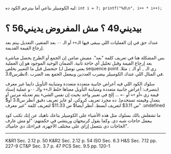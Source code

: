 ليه الكومبيلر بتاعي أما  بيترجم الكود ده:
`int i = 7;
printf("%d\n", i++ * i++);`

بيديني49 ؟ مش المفروض يديني56 ؟
======================
عندك حق في إن العمليات اللي بيبقى فيها الـ`++` أو الـ `--` بعد المتغير، التعديل بيتم بعد إرجاع القيمة القديمة.

بس المشكلة هنا في تعريف كلمة "بعد". مفيش ضامن إن الجمع أو الطرح يحصل مباشرة بعد إرجاع القيمة وقبل تحليل أي حاجة تانية. الضمان الوحيد الموجود هو إن العملية حتحصل قبل ما التعبير يخلص (يعني نوصل لـ sequence point زي الـ `,` أو الـ `;` مثلا. $انظر س 3.8$).
في المثال اللي عندك الكومبيلر بيضرب العددين وبيعمل الجمع بعد الضرب.

سلوك الكود اللي فيه أعراض جانبية متعددة متعددة ومتباينة التأويل دايما غير معرف (بتصرف: أعراض جانبية متعددة ومتباينة التأويل معناها خلط الـ`++` والـ `--`و عملية إسناد قيمة زي  `=`أو `+=` أو `-=` ... إلخ في تعبير واحد  بحيث إن نفس الشيء يتم تعديله مرتين أو يتعدل وقيمته تستخدم(.
ده مجرد تعريف كروكي. لو عايز تعريف دقيق أنظر $س 3.8$ أو$ س 3.11$ لتعريف أبسط. أنظر أيضا$ س 11.33$ لتعريف كلمة "غير معرف" .undefined

ما تشغلش بالك بسلوك مثل هذه الأشياء على الكومبيلر بتاعك ناهيك عن إنك تكتب كود بيعمل حاجات شبه دي.
وكما يقول كرنيجهان وريتشي في حكمتهم: "لو مش عارف الحاجات دي بتتعمل إزاي على مختلف الأجهزة، فبراءتك دي حامياك".

----------------------

K&R1 Sec. 2.12 p. 50
K&R2 Sec. 2.12 p. 54
ISO Sec. 6.3
H&S Sec. 7.12 pp. 227-9
CT&P Sec. 3.7 p. 47
PCS Sec. 9.5 pp. 120-1 
